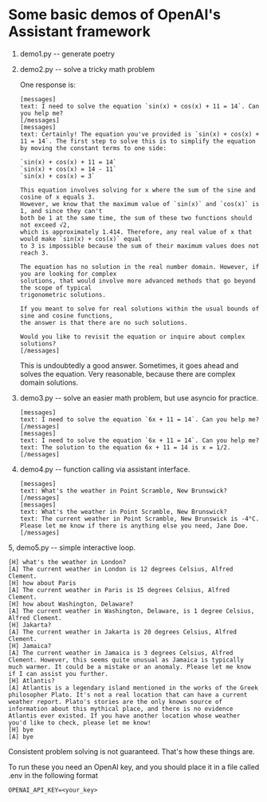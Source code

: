 # Some basic demos of OpenAI's Assistant framework

1. demo1.py -- generate poetry
2. demo2.py -- solve a tricky math problem

    One response is:

    ```text
    [messages]
    text: I need to solve the equation `sin(x) + cos(x) + 11 = 14`. Can you help me?
    [/messages]
    [messages]
    text: Certainly! The equation you've provided is `sin(x) + cos(x) + 11 = 14`. The first step to solve this is to simplify the equation by moving the constant terms to one side:

    `sin(x) + cos(x) + 11 = 14`
    `sin(x) + cos(x) = 14 - 11`
    `sin(x) + cos(x) = 3`

    This equation involves solving for x where the sum of the sine and cosine of x equals 3. 
    However, we know that the maximum value of `sin(x)` and `cos(x)` is 1, and since they can't 
    both be 1 at the same time, the sum of these two functions should not exceed √2, 
    which is approximately 1.414. Therefore, any real value of x that would make `sin(x) + cos(x)` equal 
    to 3 is impossible because the sum of their maximum values does not reach 3.

    The equation has no solution in the real number domain. However, if you are looking for complex 
    solutions, that would involve more advanced methods that go beyond the scope of typical 
    trigonometric solutions.

    If you meant to solve for real solutions within the usual bounds of sine and cosine functions, 
    the answer is that there are no such solutions. 

    Would you like to revisit the equation or inquire about complex solutions?
    [/messages]
    ```
    This is undoubtedly a good answer. Sometimes, it goes ahead and solves the equation.
    Very reasonable, because there are complex domain solutions. 

    
3. demo3.py -- solve an easier math problem, but use asyncio for practice.

    ```text
   [messages]
    text: I need to solve the equation `6x + 11 = 14`. Can you help me?
    [/messages]
    [messages]
    text: I need to solve the equation `6x + 11 = 14`. Can you help me?
    text: The solution to the equation 6x + 11 = 14 is x = 1/2.
    [/messages]
    ```


4. demo4.py -- function calling via assistant interface.
    ```
   [messages]
    text: What's the weather in Point Scramble, New Brunswick?
    [/messages]
    [messages]
    text: What's the weather in Point Scramble, New Brunswick?
    text: The current weather in Point Scramble, New Brunswick is -4°C. Please let me know if there is anything else you need, Jane Doe.
    [/messages]
   ```
   

5, demo5.py -- simple interactive loop.

   ```
[H] what's the weather in London?
[A] The current weather in London is 12 degrees Celsius, Alfred Clement.
[H] how about Paris
[A] The current weather in Paris is 15 degrees Celsius, Alfred Clement.
[H] how about Washington, Delaware?
[A] The current weather in Washington, Delaware, is 1 degree Celsius, Alfred Clement.
[H] Jakarta?
[A] The current weather in Jakarta is 20 degrees Celsius, Alfred Clement.
[H] Jamaica?
[A] The current weather in Jamaica is 3 degrees Celsius, Alfred Clement. However, this seems quite unusual as Jamaica is typically much warmer. It could be a mistake or an anomaly. Please let me know if I can assist you further.
[H] Atlantis?
[A] Atlantis is a legendary island mentioned in the works of the Greek philosopher Plato. It's not a real location that can have a current weather report. Plato's stories are the only known source of information about this mythical place, and there is no evidence Atlantis ever existed. If you have another location whose weather you'd like to check, please let me know!
[H] bye
[A] bye
   ```




Consistent problem solving is not guaranteed. That's how these things are.

To run these you need an OpenAI key, and you should place it in a file called .env
in the following format
```text
OPENAI_API_KEY=<your_key>
```